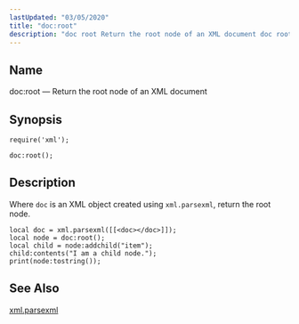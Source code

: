 ```yaml
---
lastUpdated: "03/05/2020"
title: "doc:root"
description: "doc root Return the root node of an XML document doc root Where doc is an XML object created using xml parsexml return the root node Example 70 73 doc root example xml parsexml..."
---
```


<a name="lua.ref.xml.doc_root"></a> 
## Name

doc:root — Return the root node of an XML document

<a name="idp19302080"></a> 
## Synopsis

`require('xml');`

`doc:root();`

<a name="idp19305040"></a> 
## Description

Where `doc` is an XML object created using `xml.parsexml`, return the root node.

<a name="lua.ref.xml.doc_root.example"></a> 


```
local doc = xml.parsexml([[<doc></doc>]]);
local node = doc:root();
local child = node:addchild("item");
child:contents("I am a child node.");
print(node:tostring());
```

<a name="idp19310048"></a> 
## See Also

[xml.parsexml](/momentum/4/lua/ref-xml-parsexml)